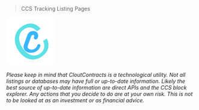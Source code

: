 > CCS Tracking Listing Pages

[![CCSLOGO](https://raw.githubusercontent.com/CloutContracts/cloutcontracts.github.io/main/assets/images/c-128x128.png)](https://cloutcontracts.net)

*Please keep in mind that CloutContracts is a technological utility. Not all listings or databases may have full or up-to-date information. Likely the best source of up-to-date information are direct APIs and the CCS block explorer. Any actions that you decide to do are at your own risk. This is not to be looked at as an investment or as financial advice.*
